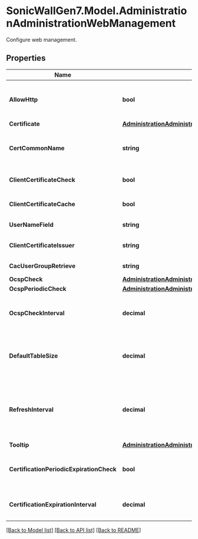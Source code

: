 # SonicWallGen7.Model.AdministrationAdministrationWebManagement
Configure web management.

## Properties

Name | Type | Description | Notes
------------ | ------------- | ------------- | -------------
**AllowHttp** | **bool** | Allow HTTP management (it is less secure than using HTTPS). | [optional] 
**Certificate** | [**AdministrationAdministrationWebManagementCertificate**](AdministrationAdministrationWebManagementCertificate.md) |  | [optional] 
**CertCommonName** | **string** | Set the self signed certificate common name. | [optional] 
**ClientCertificateCheck** | **bool** | Enable client certificate check. | [optional] 
**ClientCertificateCache** | **bool** | Enable client certificate cache. | [optional] 
**UserNameField** | **string** | Set user-name-field. | [optional] 
**ClientCertificateIssuer** | **string** | Set client certificate issuer. | [optional] 
**CacUserGroupRetrieve** | **string** | Set user-name-field. | [optional] 
**OcspCheck** | [**AdministrationAdministrationWebManagementOcspCheck**](AdministrationAdministrationWebManagementOcspCheck.md) |  | [optional] 
**OcspPeriodicCheck** | [**AdministrationAdministrationWebManagementOcspPeriodicCheck**](AdministrationAdministrationWebManagementOcspPeriodicCheck.md) |  | [optional] 
**OcspCheckInterval** | **decimal** | OCSP-check_interval in web management  configure. | [optional] 
**DefaultTableSize** | **decimal** | Set default size of tables within the web management user interface. | [optional] 
**RefreshInterval** | **decimal** | Set auto-update refresh interval of tables within the web management user interface. | [optional] 
**Tooltip** | [**AdministrationAdministrationWebManagementTooltip**](AdministrationAdministrationWebManagementTooltip.md) |  | [optional] 
**CertificationPeriodicExpirationCheck** | **bool** | Enable certificate Expiration Periodic check. | [optional] 
**CertificationExpirationInterval** | **decimal** | Set default certification expiration interval. | [optional] 

[[Back to Model list]](../README.md#documentation-for-models) [[Back to API list]](../README.md#documentation-for-api-endpoints) [[Back to README]](../README.md)

